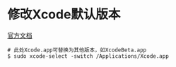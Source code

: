 # 修改Xcode默认版本

[官方文档](https://developer.apple.com/library/archive/technotes/tn2339/_index.html)

```shell
# 此处Xcode.app可替换为其他版本，如XcodeBeta.app
$ sudo xcode-select -switch /Applications/Xcode.app
```

